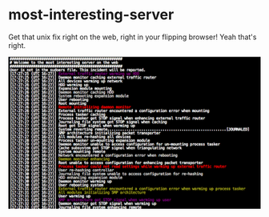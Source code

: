 most-interesting-server
=======================

Get that unix fix right on the web, right in your flipping browser! Yeah that's right.

![Screenshot of most interesting server on the web](/screenshot.png "Screenshot")
